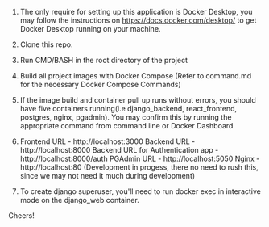 1. The only require for setting up this application is Docker Desktop, you may follow the instructions on https://docs.docker.com/desktop/ to get Docker Desktop running on your machine.

2. Clone this repo.

3. Run CMD/BASH in the root directory of the project

4. Build all project images with Docker Compose (Refer to command.md for the necessary Docker Compose Commands)

5. If the image build and container pull up runs without errors, you should have five containers running(i.e django_backend, react_frontend, postgres, nginx, pgadmin). You may confirm this by running the appropriate command from command line or Docker Dashboard

6. Frontend URL - http://localhost:3000
   Backend URL - http://localhost:8000
   Backend URL for Authentication app - http://localhost:8000/auth
   PGAdmin URL - http://localhost:5050
   Nginx - http://localhost:80 (Development in progess, there no need to rush this, since we may not need it much during development)

7. To create django superuser, you'll need to run docker exec in interactive mode on the django_web container.

Cheers!